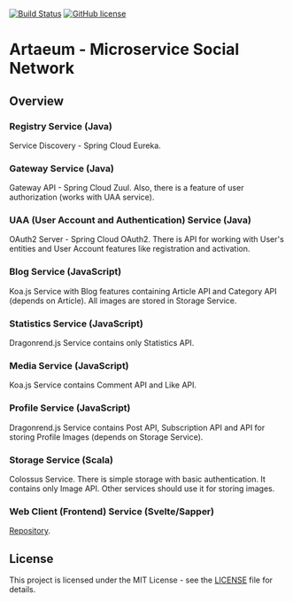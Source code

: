 [![Build Status](https://travis-ci.org/EgorRepnikov/artaeum.svg?branch=master)](https://travis-ci.org/EgorRepnikov/artaeum)
[![GitHub license](https://img.shields.io/github/license/mashape/apistatus.svg)](https://github.com/EgorRepnikov/artaeum/blob/master/LICENSE)
# Artaeum - Microservice Social Network

## Overview
### Registry Service (Java)
Service Discovery - Spring Cloud Eureka.

### Gateway Service (Java)
Gateway API - Spring Cloud Zuul. Also, there is a feature of user authorization (works with UAA service).

### UAA (User Account and Authentication) Service (Java)
OAuth2 Server - Spring Cloud OAuth2. There is API for working with User's entities and User Account features like registration and activation.

### Blog Service (JavaScript)
Koa.js Service with Blog features containing Article API and Category API (depends on Article). All images are stored in Storage Service.

### Statistics Service (JavaScript)
Dragonrend.js Service contains only Statistics API.

### Media Service (JavaScript)
Koa.js Service contains Comment API and Like API.

### Profile Service (JavaScript)
Dragonrend.js Service contains Post API, Subscription API and API for storing Profile Images (depends on Storage Service).

### Storage Service (Scala)
Colossus Service. There is simple storage with basic authentication. It contains only Image API. Other services should use it for storing images.

### Web Client (Frontend) Service (Svelte/Sapper)
[Repository](https://github.com/EgorRepnikov/artaeum-frontend).

## License
This project is licensed under the MIT License - see the [LICENSE](LICENSE) file for details.
